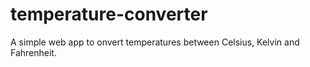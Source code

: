 # temperature-converter
 A simple web app to onvert temperatures between Celsius, Kelvin and Fahrenheit.
